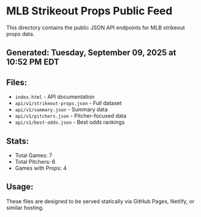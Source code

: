 # MLB Strikeout Props Public Feed

This directory contains the public JSON API endpoints for MLB strikeout props data.

## Generated: Tuesday, September 09, 2025 at 10:52 PM EDT

## Files:
- `index.html` - API documentation
- `api/v1/strikeout-props.json` - Full dataset
- `api/v1/summary.json` - Summary data
- `api/v1/pitchers.json` - Pitcher-focused data  
- `api/v1/best-odds.json` - Best odds rankings

## Stats:
- Total Games: 7
- Total Pitchers: 6
- Games with Props: 4

## Usage:
These files are designed to be served statically via GitHub Pages, Netlify, or similar hosting.
